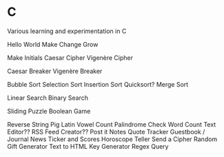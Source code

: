 # C
Various learning and experimentation in C

Hello World
Make Change
Grow

Make Initials
Caesar Cipher
Vigenère Cipher

Caesar Breaker
Vigenère Breaker

Bubble Sort
Selection Sort
Insertion Sort
Quicksort?
Merge Sort

Linear Search
Binary Search

Sliding Puzzle
Boolean Game



Reverse String
Pig Latin
Vowel Count
Palindrome Check
Word Count
Text Editor??
RSS Feed Creator??
Post it Notes
Quote Tracker
Guestbook / Journal
News Ticker and Scores
Horoscope Teller
Send a Cipher
Random Gift Generator
Text to HTML
Key Generator
Regex Query
